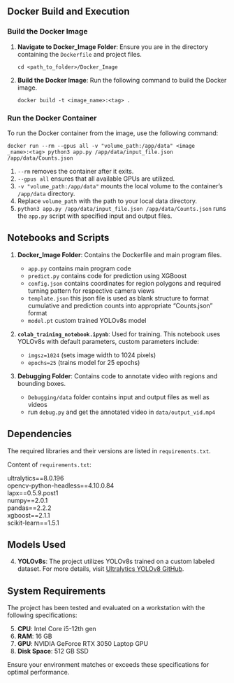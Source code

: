 ## Docker Build and Execution

### Build the Docker Image

1. **Navigate to Docker\_Image Folder**: Ensure you are in the directory containing the `Dockerfile` and project files.  
     
   `cd <path_to_folder>/Docker_Image`  
     
2. **Build the Docker Image**: Run the following command to build the Docker image.  
     
   `docker build -t <image_name>:<tag> .`

### Run the Docker Container

To run the Docker container from the image, use the following command:

`docker run --rm --gpus all -v "volume_path:/app/data" <image`  
`_name>:<tag> python3 app.py /app/data/input_file.json /app/data/Counts.json`

1. `--rm` removes the container after it exits.  
2. `--gpus all` ensures that all available GPUs are utilized.  
3. `-v "volume_path:/app/data"` mounts the local volume to the container’s `/app/data` directory.  
4. Replace `volume_path` with the path to your local data directory.  
5. `python3 app.py /app/data/input_file.json /app/data/Counts.json` runs the `app.py` script with specified input and output files.

## Notebooks and Scripts

1. **Docker\_Image Folder**: Contains the Dockerfile and main program files.  
   - `app.py` contains main program code  
   - `predict.py` contains code for prediction using XGBoost  
   - `config.json` contains coordinates for region polygons and required turning pattern for respective camera views  
   - `template.json` this json file is used as blank structure to format cumulative and prediction counts into appropriate “Counts.json” format  
   - `model.pt` custom trained YOLOv8s model

2. **`colab_training_notebook.ipynb`**: Used for training. This notebook uses YOLOv8s with default parameters, custom parameters include:  
     
   - `imgsz=1024` (sets image width to 1024 pixels)  
   - `epochs=25` (trains model for 25 epochs)

3. **Debugging Folder**: Contains code to annotate video with regions and bounding boxes.  
   - `Debugging/data` folder contains input and output files as well as videos  
   - run `debug.py` and get the annotated video in `data/output_vid.mp4`

## Dependencies

The required libraries and their versions are listed in `requirements.txt`.

Content of `requirements.txt`:

ultralytics==8.0.196  
opencv-python-headless==4.10.0.84  
lapx==0.5.9.post1  
numpy==2.0.1  
pandas==2.2.2  
xgboost==2.1.1  
scikit-learn==1.5.1

## Models Used

4. **YOLOv8s**: The project utilizes YOLOv8s trained on a custom labeled dataset. For more details, visit [Ultralytics YOLOv8 GitHub](https://github.com/ultralytics/yolov5).

## System Requirements

The project has been tested and evaluated on a workstation with the following specifications:

5. **CPU**: Intel Core i5-12th gen  
6. **RAM**: 16 GB  
7. **GPU**: NVIDIA GeForce RTX 3050 Laptop GPU  
8. **Disk Space**: 512 GB SSD

Ensure your environment matches or exceeds these specifications for optimal performance.  

